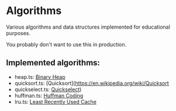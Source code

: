 # Algorithms

Various algorithms and data structures implemented for educational purposes.

You probably don't want to use this in production.

## Implemented algorithms:

- heap.ts: [Binary Heap](https://en.wikipedia.org/wiki/Binary_heap)
- quicksort.ts: [Quicksort](https://en.wikipedia.org/wiki/Quicksort
- quickselect.ts: [Quickselect](https://en.wikipedia.org/wiki/Quickselect))
- huffman.ts: [Huffman Coding](https://en.wikipedia.org/wiki/Huffman_coding)
- lru.ts: [Least Recently Used Cache](https://www.geeksforgeeks.org/lru-cache-implementation/)

